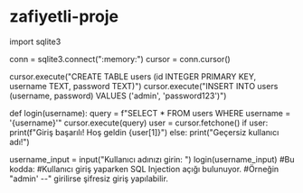 # zafiyetli-proje
import sqlite3

conn = sqlite3.connect(":memory:")
cursor = conn.cursor()

cursor.execute("CREATE TABLE users (id INTEGER PRIMARY KEY, username TEXT, password TEXT)")
cursor.execute("INSERT INTO users (username, password) VALUES ('admin', 'password123')")

def login(username):
    query = f"SELECT * FROM users WHERE username = '{username}'"
    cursor.execute(query)
    user = cursor.fetchone()
    if user:
        print(f"Giriş başarılı! Hoş geldin {user[1]}")
    else:
        print("Geçersiz kullanıcı adı!")

username_input = input("Kullanıcı adınızı girin: ")
login(username_input)
#Bu kodda:
#Kullanıcı giriş yaparken SQL Injection açığı bulunuyor.
#Örneğin "admin' --" girilirse şifresiz giriş yapılabilir.

